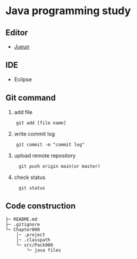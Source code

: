 # Java programming study

## Editor
* [Jueun](https://github.com/jueun-cp)    

## IDE
* Ecilpse

## Git command
1. add file 
```
	git add [file name]
```
2. write commit log
```
	git commit -m "commit log" 
```
3. upload remote repository  
```
	 git push origin main(or master)
```
4. check status
```
	 git status
```
<!-- 배포를 할때는 배포할 위치를 설정해주어야 한다. -->
 
## Code construction

```
├─ README.md 
├─ .gitignore
└─ Chapter000
    │─ .project 
    │─ .classpath 
    └─ src/Pack000                   
        └─ java files                   
```
<br>
